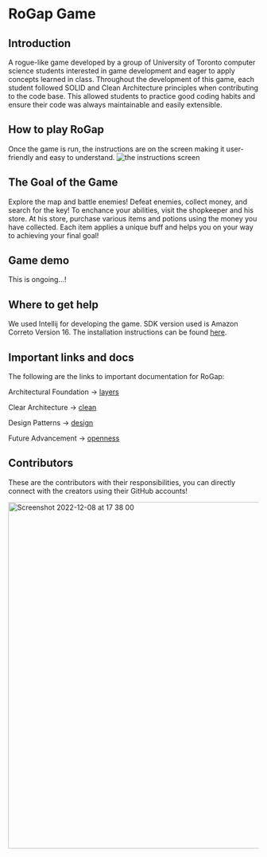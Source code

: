 # RoGap Game

## Introduction
A rogue-like game developed by a group of University of Toronto computer science students interested in game development and eager to apply concepts learned in class. Throughout the development of this game, each student followed SOLID and Clean Architecture principles when contributing to the code base. This allowed students to practice good coding habits and ensure their code was always maintainable and easily extensible.

## How to play RoGap
Once the game is run, the instructions are on the screen making it user-friendly and easy to understand.
![the instructions screen](https://github.com/kevinzshen/course-project-rogap-game/blob/main/screenshots/instructionScreen.png?raw=true)

## The Goal of the Game
Explore the map and battle enemies! Defeat enemies, collect money, and search for the key! To enchance your abilities, visit the shopkeeper and his store. At his store, purchase various items and potions using the money you have collected. Each item applies a unique buff and helps you on your way to achieving your final goal!

## Game demo
This is ongoing...!

## Where to get help
We used Intellij for developing the game. SDK version used is Amazon Correto Version 16. The installation instructions can be found [here](https://intellij-support.jetbrains.com/hc/en-us/community/posts/360004337880-Setting-Amazon-Corretto-11-as-Project-SDK).

## Important links and docs
The following are the links to important documentation for RoGap:

Architectural Foundation → [layers](https://github.com/CSC207-2022F-UofT/course-project-rogap-game/wiki)

Clear Architecture → [clean](https://github.com/CSC207-2022F-UofT/course-project-rogap-game/wiki/Clean-Architecture)

Design Patterns → [design](https://github.com/CSC207-2022F-UofT/course-project-rogap-game/wiki/Design-Patterns)

Future Advancement → [openness](https://github.com/CSC207-2022F-UofT/course-project-rogap-game/wiki/Future-Advancement)



## Contributors
These are the contributors with their responsibilities, you can directly connect with the creators using their GitHub accounts!

<img width="696" alt="Screenshot 2022-12-08 at 17 38 00" src="https://user-images.githubusercontent.com/94993837/206581961-3c1152b4-2213-49d2-b795-84768539341f.png">


